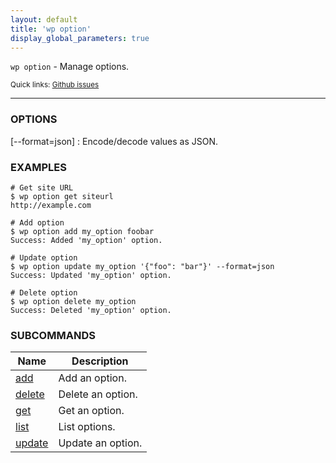 ```yaml
---
layout: default
title: 'wp option'
display_global_parameters: true
---
```


`wp option` - Manage options.

<small>Quick links: <a href="https://github.com/wp-cli/wp-cli/issues?q=is%3Aopen+label%3Acommand%3Aoption+sort%3Aupdated-desc">Github issues</a></small>

<hr />

### OPTIONS

[\--format=json]
: Encode/decode values as JSON.

### EXAMPLES

    # Get site URL
    $ wp option get siteurl
    http://example.com

    # Add option
    $ wp option add my_option foobar
    Success: Added 'my_option' option.

    # Update option
    $ wp option update my_option '{"foo": "bar"}' --format=json
    Success: Updated 'my_option' option.

    # Delete option
    $ wp option delete my_option
    Success: Deleted 'my_option' option.



### SUBCOMMANDS

<table>
	<thead>
	<tr>
		<th>Name</th>
		<th>Description</th>
	</tr>
	</thead>
	<tbody>
		<tr>
			<td><a href="/commands/option/add/">add</a></td>
			<td>Add an option.</td>
		</tr>
		<tr>
			<td><a href="/commands/option/delete/">delete</a></td>
			<td>Delete an option.</td>
		</tr>
		<tr>
			<td><a href="/commands/option/get/">get</a></td>
			<td>Get an option.</td>
		</tr>
		<tr>
			<td><a href="/commands/option/list/">list</a></td>
			<td>List options.</td>
		</tr>
		<tr>
			<td><a href="/commands/option/update/">update</a></td>
			<td>Update an option.</td>
		</tr>
	</tbody>
</table>
